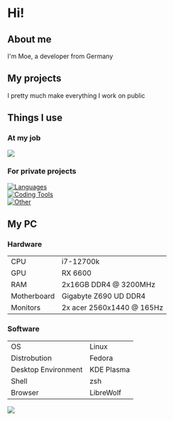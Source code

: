 # Hi!

## About me

I'm Moe, a developer from Germany

## My projects

I pretty much make everything I work on public

## Things I use

### At my job

[![](https://skillicons.dev/icons?i=cs,dotnet,visualstudio,idea,md)](https://skillicons.dev)<br>

### For private projects

[![Languages](https://skillicons.dev/icons?i=py,elixir,ts,godot,vue)](https://skillicons.dev)<br>
[![Coding Tools](https://skillicons.dev/icons?i=neovim,idea,git,github,gitlab)](https://skillicons.dev)<br>
[![Other](https://skillicons.dev/icons?i=linux,bash,docker,cloudflare,md)](https://skillicons.dev)<br>

## My PC

### Hardware

|||
|---|---|
|CPU|i7-12700k|
|GPU|RX 6600|
|RAM|2x16GB DDR4 @ 3200MHz|
|Motherboard|Gigabyte Z690 UD DDR4|
|Monitors|2x acer 2560x1440 @ 165Hz|

### Software
|||
|---|---|
|OS|Linux|
|Distrobution|Fedora|
|Desktop Environment|KDE Plasma|
|Shell|zsh|
|Browser|LibreWolf|

![](https://github-readme-stats.vercel.app/api/top-langs/?username=MoeDevelops&theme=dark&hide_border=false&include_all_commits=false&count_private=true&layout=compact)
